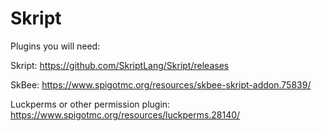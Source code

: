 # Skript
Plugins you will need:

  Skript: https://github.com/SkriptLang/Skript/releases
  
  SkBee: https://www.spigotmc.org/resources/skbee-skript-addon.75839/
  
  Luckperms or other permission plugin: https://www.spigotmc.org/resources/luckperms.28140/
